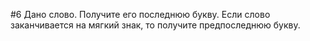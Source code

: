 #6
Дано слово. Получите его последнюю букву. Если слово заканчивается на мягкий знак, то получите предпоследнюю букву.